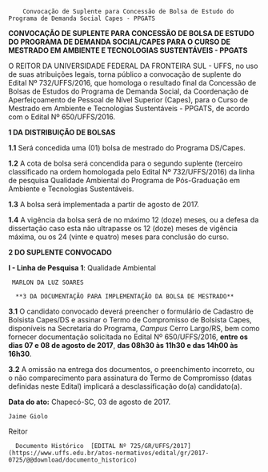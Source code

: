         Convocação de Suplente para Concessão de Bolsa de Estudo do Programa de Demanda Social Capes - PPGATS  

**CONVOCAÇÃO DE SUPLENTE PARA CONCESSÃO DE BOLSA DE ESTUDO DO PROGRAMA DE DEMANDA SOCIAL/CAPES PARA O CURSO DE MESTRADO EM AMBIENTE E TECNOLOGIAS SUSTENTÁVEIS - PPGATS**

  

 O REITOR DA UNIVERSIDADE FEDERAL DA FRONTEIRA SUL - UFFS, no uso de suas atribuições legais, torna público a convocação de suplente do Edital Nº 732/UFFS/2016, que homologa o resultado final da Concessão de Bolsas de Estudos do Programa de Demanda Social, da Coordenação de Aperfeiçoamento de Pessoal de Nível Superior (Capes), para o Curso de Mestrado em Ambiente e Tecnologias Sustentáveis - PPGATS, de acordo com o Edital Nº 650/UFFS/2016.

  

 **1 DA DISTRIBUIÇÃO DE BOLSAS**

 **1.1** Será concedida uma (01) bolsa de mestrado do Programa DS/Capes.

 **1.2** A cota de bolsa será concendida para o segundo suplente (terceiro classificado na ordem homologada pelo Edital Nº 732/UFFS/2016) da linha de pesquisa Qualidade Ambiental do Programa de Pós-Graduação em Ambiente e Tecnologias Sustentáveis.

 **1.3** A bolsa será implementada a partir de agosto de 2017.

 **1.4** A vigência da bolsa será de no máximo 12 (doze) meses, ou a defesa da dissertação caso esta não ultrapasse os 12 (doze) meses de vigência máxima, ou os 24 (vinte e quatro) meses para conclusão do curso.

  **2 DO SUPLENTE CONVOCADO**

 **I - Linha de Pesquisa 1**: Qualidade Ambiental

     MARLON DA LUZ SOARES

      **3 DA DOCUMENTAÇÃO PARA IMPLEMENTAÇÃO DA BOLSA DE MESTRADO**

 **3.1** O candidato convocado deverá preencher o formulário de Cadastro de Bolsista Capes/DS e assinar o Termo de Compromisso de Bolsista Capes, disponíveis na Secretaria do Programa, *Campus* Cerro Largo/RS, bem como fornecer documentação solicitada no Edital Nº 650/UFFS/2016, **entre os dias 07 e 08 de agosto de 2017**, **das 08h30 às 11h30 e das 14h00 às 16h30**.

 **3.2** A omissão na entrega dos documentos, o preenchimento incorreto, ou o não comparecimento para assinatura do Termo de Compromisso (datas definidas neste Edital) implicará a desclassificação do(a) candidato(a).

   **Data do ato:** Chapecó-SC, 03 de agosto de 2017.   
 

    Jaime Giolo   
 Reitor 

      Documento Histórico  [EDITAL Nº 725/GR/UFFS/2017](https://www.uffs.edu.br/atos-normativos/edital/gr/2017-0725/@@download/documento_historico)     
      